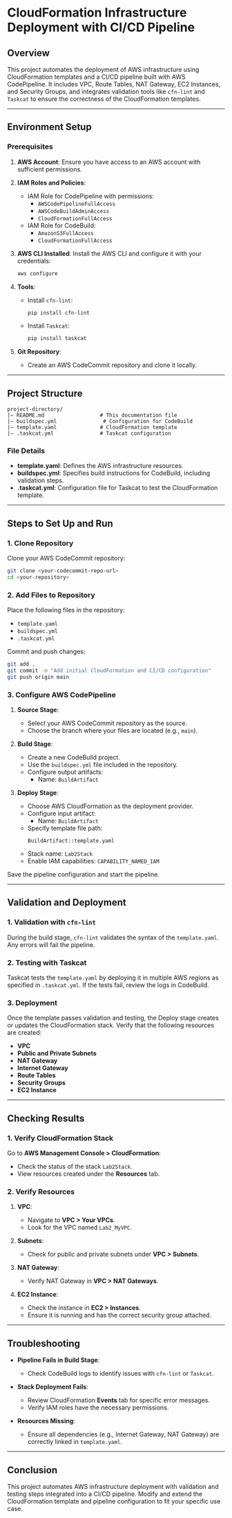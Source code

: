 # CloudFormation Infrastructure Deployment with CI/CD Pipeline

## **Overview**
This project automates the deployment of AWS infrastructure using CloudFormation templates and a CI/CD pipeline built with AWS CodePipeline. It includes VPC, Route Tables, NAT Gateway, EC2 Instances, and Security Groups, and integrates validation tools like `cfn-lint` and `Taskcat` to ensure the correctness of the CloudFormation templates.

---

## **Environment Setup**

### **Prerequisites**
1. **AWS Account**: Ensure you have access to an AWS account with sufficient permissions.
2. **IAM Roles and Policies**:
   - IAM Role for CodePipeline with permissions:
     - `AWSCodePipelineFullAccess`
     - `AWSCodeBuildAdminAccess`
     - `CloudFormationFullAccess`
   - IAM Role for CodeBuild:
     - `AmazonS3FullAccess`
     - `CloudFormationFullAccess`
  
3. **AWS CLI Installed**: Install the AWS CLI and configure it with your credentials:
   ```bash
   aws configure
   ```
4. **Tools**:
   - Install `cfn-lint`:
     ```bash
     pip install cfn-lint
     ```
   - Install `Taskcat`:
     ```bash
     pip install taskcat
     ```
5. **Git Repository**:
   - Create an AWS CodeCommit repository and clone it locally.

---

## **Project Structure**

```plaintext
project-directory/
|— README.md                  # This documentation file
|— buildspec.yml               # Configuration for CodeBuild
|— template.yaml              # CloudFormation template
|— .taskcat.yml               # Taskcat configuration
```

### **File Details**
- **template.yaml**: Defines the AWS infrastructure resources.
- **buildspec.yml**: Specifies build instructions for CodeBuild, including validation steps.
- **.taskcat.yml**: Configuration file for Taskcat to test the CloudFormation template.

---

## **Steps to Set Up and Run**

### **1. Clone Repository**
Clone your AWS CodeCommit repository:
```bash
git clone <your-codecommit-repo-url>
cd <your-repository>
```

### **2. Add Files to Repository**
Place the following files in the repository:
- `template.yaml`
- `buildspec.yml`
- `.taskcat.yml`

Commit and push changes:
```bash
git add .
git commit -m "Add initial CloudFormation and CI/CD configuration"
git push origin main
```

### **3. Configure AWS CodePipeline**
1. **Source Stage**:
   - Select your AWS CodeCommit repository as the source.
   - Choose the branch where your files are located (e.g., `main`).

2. **Build Stage**:
   - Create a new CodeBuild project.
   - Use the `buildspec.yml` file included in the repository.
   - Configure output artifacts:
     - Name: `BuildArtifact`

3. **Deploy Stage**:
   - Choose AWS CloudFormation as the deployment provider.
   - Configure input artifact:
     - Name: `BuildArtifact`
   - Specify template file path:
     ```
     BuildArtifact::template.yaml
     ```
   - Stack name: `Lab2Stack`
   - Enable IAM capabilities: `CAPABILITY_NAMED_IAM`

Save the pipeline configuration and start the pipeline.

---

## **Validation and Deployment**

### **1. Validation with `cfn-lint`**
During the build stage, `cfn-lint` validates the syntax of the `template.yaml`. Any errors will fail the pipeline.

### **2. Testing with Taskcat**
Taskcat tests the `template.yaml` by deploying it in multiple AWS regions as specified in `.taskcat.yml`. If the tests fail, review the logs in CodeBuild.

### **3. Deployment**
Once the template passes validation and testing, the Deploy stage creates or updates the CloudFormation stack. Verify that the following resources are created:
- **VPC**
- **Public and Private Subnets**
- **NAT Gateway**
- **Internet Gateway**
- **Route Tables**
- **Security Groups**
- **EC2 Instance**

---

## **Checking Results**

### **1. Verify CloudFormation Stack**
Go to **AWS Management Console > CloudFormation**:
- Check the status of the stack `Lab2Stack`.
- View resources created under the **Resources** tab.

### **2. Verify Resources**
1. **VPC**:
   - Navigate to **VPC > Your VPCs**.
   - Look for the VPC named `Lab2_MyVPC`.

2. **Subnets**:
   - Check for public and private subnets under **VPC > Subnets**.

3. **NAT Gateway**:
   - Verify NAT Gateway in **VPC > NAT Gateways**.

4. **EC2 Instance**:
   - Check the instance in **EC2 > Instances**.
   - Ensure it is running and has the correct security group attached.

---

## **Troubleshooting**
- **Pipeline Fails in Build Stage**:
  - Check CodeBuild logs to identify issues with `cfn-lint` or `Taskcat`.

- **Stack Deployment Fails**:
  - Review CloudFormation **Events** tab for specific error messages.
  - Verify IAM roles have the necessary permissions.

- **Resources Missing**:
  - Ensure all dependencies (e.g., Internet Gateway, NAT Gateway) are correctly linked in `template.yaml`.

---

## **Conclusion**
This project automates AWS infrastructure deployment with validation and testing steps integrated into a CI/CD pipeline. Modify and extend the CloudFormation template and pipeline configuration to fit your specific use case.

